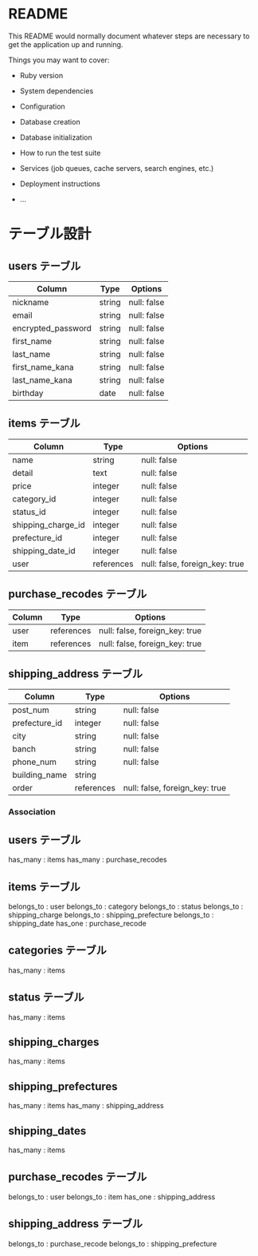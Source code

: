 # README

This README would normally document whatever steps are necessary to get the
application up and running.

Things you may want to cover:

* Ruby version

* System dependencies

* Configuration

* Database creation

* Database initialization

* How to run the test suite

* Services (job queues, cache servers, search engines, etc.)

* Deployment instructions

* ...

# テーブル設計

## users テーブル

| Column             | Type   | Options     |
| ------------------ | ------ | ----------- |
| nickname           | string | null: false |
| email              | string | null: false |
| encrypted_password | string | null: false |
| first_name         | string | null: false |
| last_name          | string | null: false |
| first_name_kana    | string | null: false |
| last_name_kana     | string | null: false |
| birthday           | date   | null: false |

## items テーブル

| Column             | Type       | Options                        |
| ------------------ | ---------- | ------------------------------ |
| name               | string     | null: false                    |
| detail             | text       | null: false                    |
| price              | integer    | null: false                    |
| category_id        | integer    | null: false                    |
| status_id          | integer    | null: false                    |
| shipping_charge_id | integer    | null: false                    |
| prefecture_id      | integer    | null: false                    |
| shipping_date_id   | integer    | null: false                    |
| user               | references | null: false, foreign_key: true |

## purchase_recodes テーブル

| Column | Type       | Options                        |
| ------ | ---------- | ------------------------------ |
| user   | references | null: false, foreign_key: true |
| item   | references | null: false, foreign_key: true |

## shipping_address テーブル

| Column          | Type       | Options                        |
| --------------- | ---------- | ------------------------------ |
| post_num        | string     | null: false                    |
| prefecture_id   | integer    | null: false                    |
| city            | string     | null: false                    |
| banch           | string     | null: false                    |
| phone_num       | string     | null: false                    |
| building_name   | string     |                                |
| order | references | null: false, foreign_key: true |

### Association

## users テーブル
has_many : items
has_many : purchase_recodes

## items テーブル

belongs_to : user
belongs_to : category
belongs_to : status
belongs_to : shipping_charge
belongs_to : shipping_prefecture
belongs_to : shipping_date
has_one : purchase_recode

## categories テーブル
has_many : items

## status テーブル
has_many : items

## shipping_charges
has_many : items

## shipping_prefectures
has_many : items
has_many : shipping_address

## shipping_dates
has_many : items

## purchase_recodes テーブル

belongs_to : user
belongs_to : item
has_one : shipping_address

## shipping_address テーブル

belongs_to : purchase_recode
belongs_to : shipping_prefecture